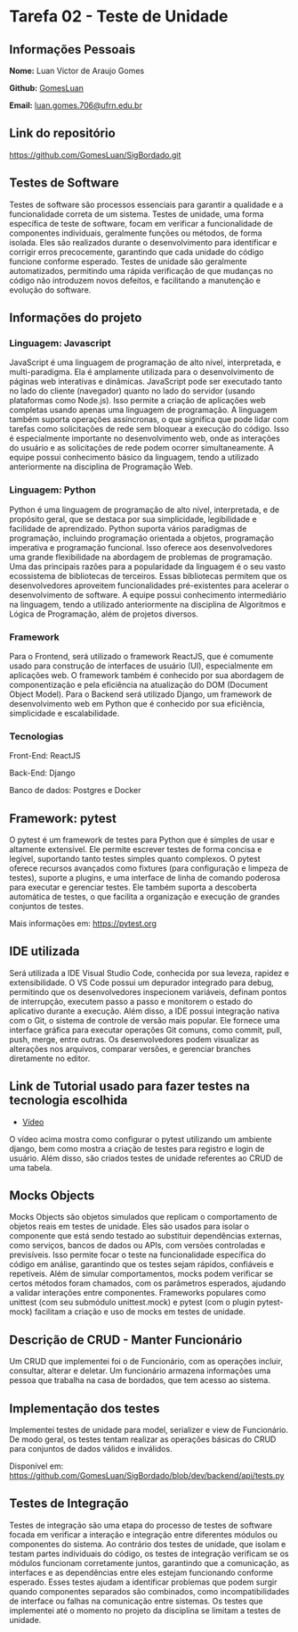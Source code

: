 # Tarefa 02 - Teste de Unidade

## Informações Pessoais

**Nome:** Luan Victor de Araujo Gomes

**Github:** [GomesLuan](https://github.com/GomesLuan)

**Email:** luan.gomes.706@ufrn.edu.br

## Link do repositório

https://github.com/GomesLuan/SigBordado.git

## Testes de Software

Testes de software são processos essenciais para garantir a qualidade e a funcionalidade correta de um sistema. Testes de unidade, uma forma específica de teste de software, focam em verificar a funcionalidade de componentes individuais, geralmente funções ou métodos, de forma isolada. Eles são realizados durante o desenvolvimento para identificar e corrigir erros precocemente, garantindo que cada unidade do código funcione conforme esperado. Testes de unidade são geralmente automatizados, permitindo uma rápida verificação de que mudanças no código não introduzem novos defeitos, e facilitando a manutenção e evolução do software.

## Informações do projeto

### Linguagem: Javascript

JavaScript é uma linguagem de programação de alto nível, interpretada, e multi-paradigma. Ela é amplamente utilizada para o desenvolvimento de páginas web interativas e dinâmicas. JavaScript pode ser executado tanto no lado do cliente (navegador) quanto no lado do servidor (usando plataformas como Node.js). Isso permite a criação de aplicações web completas usando apenas uma linguagem de programação. A linguagem também suporta operações assíncronas, o que significa que pode lidar com tarefas como solicitações de rede sem bloquear a execução do código. Isso é especialmente importante no desenvolvimento web, onde as interações do usuário e as solicitações de rede podem ocorrer simultaneamente. A equipe possui conhecimento básico da linguagem, tendo a utilizado anteriormente na disciplina de Programação Web.

### Linguagem: Python

Python é uma linguagem de programação de alto nível, interpretada, e de propósito geral, que se destaca por sua simplicidade, legibilidade e facilidade de aprendizado. Python suporta vários paradigmas de programação, incluindo programação orientada a objetos, programação imperativa e programação funcional. Isso oferece aos desenvolvedores uma grande flexibilidade na abordagem de problemas de programação. Uma das principais razões para a popularidade da linguagem é o seu vasto ecossistema de bibliotecas de terceiros. Essas bibliotecas permitem que os desenvolvedores aproveitem funcionalidades pré-existentes para acelerar o desenvolvimento de software. A equipe possui conhecimento intermediário na linguagem, tendo a utilizado anteriormente na disciplina de Algoritmos e Lógica de Programação, além de projetos diversos.

### Framework

Para o Frontend, será utilizado o framework ReactJS, que é comumente usado para construção de interfaces de usuário (UI), especialmente em aplicações web. O framework também é conhecido por sua abordagem de componentização e pela eficiência na atualização do DOM (Document Object Model). Para o Backend será utilizado Django, um framework de desenvolvimento web em Python que é conhecido por sua eficiência, simplicidade e escalabilidade.

### Tecnologias

Front-End: ReactJS

Back-End: Django

Banco de dados: Postgres e Docker

## Framework: pytest

O pytest é um framework de testes para Python que é simples de usar e altamente extensível. Ele permite escrever testes de forma concisa e legível, suportando tanto testes simples quanto complexos. O pytest oferece recursos avançados como fixtures (para configuração e limpeza de testes), suporte a plugins, e uma interface de linha de comando poderosa para executar e gerenciar testes. Ele também suporta a descoberta automática de testes, o que facilita a organização e execução de grandes conjuntos de testes.

Mais informações em: https://pytest.org

## IDE utilizada

Será utilizada a IDE Visual Studio Code, conhecida por sua leveza, rapidez e extensibilidade. O VS Code possui um depurador integrado para debug, permitindo que os desenvolvedores inspecionem variáveis, definam pontos de interrupção, executem passo a passo e monitorem o estado do aplicativo durante a execução. Além disso, a IDE possui integração nativa com o Git, o sistema de controle de versão mais popular. Ele fornece uma interface gráfica para executar operações Git comuns, como commit, pull, push, merge, entre outras. Os desenvolvedores podem visualizar as alterações nos arquivos, comparar versões, e gerenciar branches diretamente no editor.

## Link de Tutorial usado para fazer testes na tecnologia escolhida

* [Vídeo](https://www.youtube.com/watch?v=0OOS7sbVn4U)

O vídeo acima mostra como configurar o pytest utilizando um ambiente django, bem como mostra a criação de testes para registro e login de usuário. Além disso, são criados testes de unidade referentes ao CRUD de uma tabela.

## Mocks Objects

Mocks Objects são objetos simulados que replicam o comportamento de objetos reais em testes de unidade. Eles são usados para isolar o componente que está sendo testado ao substituir dependências externas, como serviços, bancos de dados ou APIs, com versões controladas e previsíveis. Isso permite focar o teste na funcionalidade específica do código em análise, garantindo que os testes sejam rápidos, confiáveis e repetíveis. Além de simular comportamentos, mocks podem verificar se certos métodos foram chamados, com os parâmetros esperados, ajudando a validar interações entre componentes. Frameworks populares como unittest (com seu submódulo unittest.mock) e pytest (com o plugin pytest-mock) facilitam a criação e uso de mocks em testes de unidade.

## Descrição de CRUD - Manter Funcionário

Um CRUD que implementei foi o de Funcionário, com as operações incluir, consultar, alterar e deletar. Um funcionário armazena informações uma pessoa que trabalha na casa de bordados, que tem acesso ao sistema.

## Implementação dos testes

Implementei testes de unidade para model, serializer e view de Funcionário. De modo geral, os testes tentam realizar as operações básicas do CRUD para conjuntos de dados válidos e inválidos.

Disponível em: https://github.com/GomesLuan/SigBordado/blob/dev/backend/api/tests.py

## Testes de Integração

Testes de integração são uma etapa do processo de testes de software focada em verificar a interação e integração entre diferentes módulos ou componentes do sistema. Ao contrário dos testes de unidade, que isolam e testam partes individuais do código, os testes de integração verificam se os módulos funcionam corretamente juntos, garantindo que a comunicação, as interfaces e as dependências entre eles estejam funcionando conforme esperado. Esses testes ajudam a identificar problemas que podem surgir quando componentes separados são combinados, como incompatibilidades de interface ou falhas na comunicação entre sistemas. Os testes que implementei até o momento no projeto da disciplina se limitam a testes de unidade.
